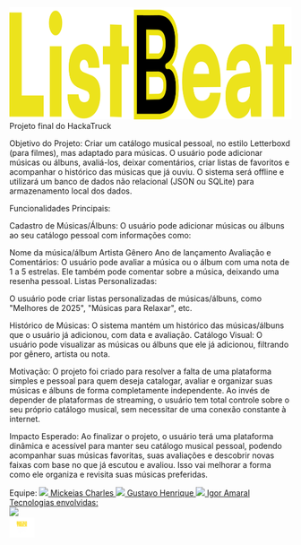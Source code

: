 <div> 
  <img height="200cm" src="Letring Logo.png"/>
</div>
Projeto final do HackaTruck

Objetivo do Projeto: Criar um catálogo musical pessoal, no estilo Letterboxd (para filmes), mas adaptado para músicas. O usuário pode adicionar músicas ou álbuns, avaliá-los, deixar comentários, criar listas de favoritos e acompanhar o histórico das músicas que já ouviu. O sistema será offline e utilizará um banco de dados não relacional (JSON ou SQLite) para armazenamento local dos dados.

Funcionalidades Principais:

Cadastro de Músicas/Álbuns: O usuário pode adicionar músicas ou álbuns ao seu catálogo pessoal com informações como:

Nome da música/álbum
Artista
Gênero
Ano de lançamento
Avaliação e Comentários:
O usuário pode avaliar a música ou o álbum com uma nota de 1 a 5 estrelas.
Ele também pode comentar sobre a música, deixando uma resenha pessoal.
Listas Personalizadas:

O usuário pode criar listas personalizadas de músicas/álbuns, como "Melhores de 2025", "Músicas para Relaxar", etc.

Histórico de Músicas: O sistema mantém um histórico das músicas/álbuns que o usuário já adicionou, com data e avaliação. Catálogo Visual: O usuário pode visualizar as músicas ou álbuns que ele já adicionou, filtrando por gênero, artista ou nota.

Motivação: O projeto foi criado para resolver a falta de uma plataforma simples e pessoal para quem deseja catalogar, avaliar e organizar suas músicas e álbuns de forma completamente independente. Ao invés de depender de plataformas de streaming, o usuário tem total controle sobre o seu próprio catálogo musical, sem necessitar de uma conexão constante à internet.

Impacto Esperado: Ao finalizar o projeto, o usuário terá uma plataforma dinâmica e acessível para manter seu catálogo musical pessoal, podendo acompanhar suas músicas favoritas, suas avaliações e descobrir novas faixas com base no que já escutou e avaliou. Isso vai melhorar a forma como ele organiza e revisita suas músicas preferidas.

<div>
Equipe:
  <a href="https://www.linkedin.com/in/mickeiascharles/">
  <img height="50cm" src="https://brandlogos.net/wp-content/uploads/2016/06/linkedin-logo.png"/>
  Mickeias Charles
  <a href="https://www.linkedin.com/in/gustavo-henrique-0a737229b/">
  <img height="50cm" src="https://brandlogos.net/wp-content/uploads/2016/06/linkedin-logo.png"/>
  Gustavo Henrique
  <a href="https://www.linkedin.com/in/igor-amaral-ferreira-16270a305/">
  <img height="50cm" src="https://brandlogos.net/wp-content/uploads/2016/06/linkedin-logo.png"/>
  Igor Amaral
</div>
Tecnologias envolvidas: 
<div>  
  <img height="35cm" src="[https://img.icons8.com/?size=512&id=40670&format=png](https://swiftwithmajid.com/public/swiftui.png)"/>
</div>
<div>  
  <img height="35cm" src="Logo HackaTruck.png"/>
</div>
